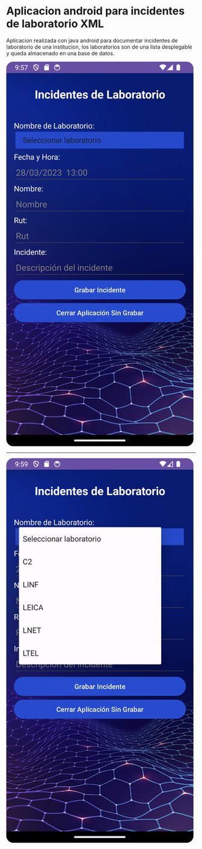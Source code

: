 # Aplicacion android para incidentes de laboratorio XML

Aplicacion realizada con java android para documentar incidentes de laboratorio de una institucion, los laboratorios son de una lista desplegable y queda almacenado en una base de datos.

![aplicacion inicial](aplicacion.png)

---

![detalles laboratorio](imagen2.png)
